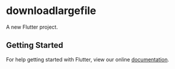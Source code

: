 # downloadlargefile

A new Flutter project.

## Getting Started

For help getting started with Flutter, view our online
[documentation](https://flutter.io/).
